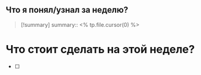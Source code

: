 ## Что я понял/узнал за неделю?

> [!summary]
> summary:: <% tp.file.cursor(0) %>

# Что стоит сделать на этой неделе?

- [ ]